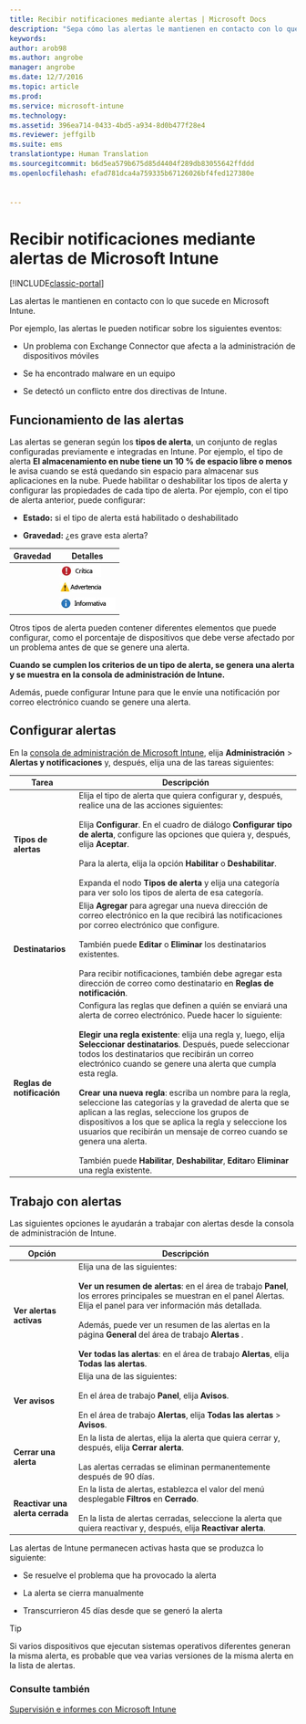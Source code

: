 ```yaml
---
title: Recibir notificaciones mediante alertas | Microsoft Docs
description: "Sepa cómo las alertas le mantienen en contacto con lo que sucede en Microsoft Intune."
keywords: 
author: arob98
ms.author: angrobe
manager: angrobe
ms.date: 12/7/2016
ms.topic: article
ms.prod: 
ms.service: microsoft-intune
ms.technology: 
ms.assetid: 396ea714-0433-4bd5-a934-8d0b477f28e4
ms.reviewer: jeffgilb
ms.suite: ems
translationtype: Human Translation
ms.sourcegitcommit: b6d5ea579b675d85d4404f289db83055642ffddd
ms.openlocfilehash: efad781dca4a759335b67126026bf4fed127380e


---
```


# <a name="get-notified-by-microsoft-intune-alerts"></a>Recibir notificaciones mediante alertas de Microsoft Intune

[!INCLUDE[classic-portal](../includes/classic-portal.md)]

Las alertas le mantienen en contacto con lo que sucede en Microsoft Intune.

Por ejemplo, las alertas le pueden notificar sobre los siguientes eventos:

-   Un problema con Exchange Connector que afecta a la administración de dispositivos móviles

-   Se ha encontrado malware en un equipo

-   Se detectó un conflicto entre dos directivas de Intune.


## <a name="how-alerts-work"></a>Funcionamiento de las alertas
Las alertas se generan según los **tipos de alerta**, un conjunto de reglas configuradas previamente e integradas en Intune. Por ejemplo, el tipo de alerta **El almacenamiento en nube tiene un 10 % de espacio libre o menos** le avisa cuando se está quedando sin espacio para almacenar sus aplicaciones en la nube. Puede habilitar o deshabilitar los tipos de alerta y configurar las propiedades de cada tipo de alerta. Por ejemplo, con el tipo de alerta anterior, puede configurar:

-   **Estado:** si el tipo de alerta está habilitado o deshabilitado

-   **Gravedad:** ¿es grave esta alerta?


|Gravedad|Detalles|
|--------|-------|
    |![Alerta crítica](../media/Critical-Alert.jpg)|Indica que hay un problema grave que debería investigar lo antes posible, por ejemplo, si se ha detectado malware en un equipo.|
    |![Alerta de advertencia](../media/Warning-Alert.jpg)|Indica que hay un problema que actualmente no es grave, pero podría llegar a serlo si no se le presta atención, por ejemplo, cuando las actualizaciones de seguridad están esperando para ser instaladas.|
    |![Alerta informativa](../media/Informational-Alert.jpg)|Indica información que no es crítica para sus operaciones, por ejemplo, cuando hay una nueva versión de Exchange Connector disponible.|

Otros tipos de alerta pueden contener diferentes elementos que puede configurar, como el porcentaje de dispositivos que debe verse afectado por un problema antes de que se genere una alerta.

**Cuando se cumplen los criterios de un tipo de alerta, se genera una alerta y se muestra en la consola de administración de Intune.**

Además, puede configurar Intune para que le envíe una notificación por correo electrónico cuando se genere una alerta.

## <a name="set-up-alerts"></a>Configurar alertas
En la [consola de administración de Microsoft Intune](https://manage.microsoft.com), elija **Administración** &gt; **Alertas y notificaciones** y, después, elija una de las tareas siguientes:

|Tarea|Descripción|
|--------|---------------|
|**Tipos de alertas**|Elija el tipo de alerta que quiera configurar y, después, realice una de las acciones siguientes:<br /><br />Elija **Configurar**. En el cuadro de diálogo **Configurar tipo de alerta**, configure las opciones que quiera y, después, elija **Aceptar**.<br /><br />Para la alerta, elija la opción **Habilitar** o **Deshabilitar**.<br /><br />Expanda el nodo **Tipos de alerta** y elija una categoría para ver solo los tipos de alerta de esa categoría.|
|**Destinatarios**|Elija **Agregar** para agregar una nueva dirección de correo electrónico en la que recibirá las notificaciones por correo electrónico que configure.<br /><br />También puede **Editar** o **Eliminar** los destinatarios existentes.<br /><br />Para recibir notificaciones, también debe agregar esta dirección de correo como destinatario en **Reglas de notificación**.|
|**Reglas de notificación**|Configura las reglas que definen a quién se enviará una alerta de correo electrónico. Puede hacer lo siguiente:<br /><br />**Elegir una regla existente**: elija una regla y, luego, elija **Seleccionar destinatarios**. Después, puede seleccionar todos los destinatarios que recibirán un correo electrónico cuando se genere una alerta que cumpla esta regla.<br /><br />**Crear una nueva regla**: escriba un nombre para la regla, seleccione las categorías y la gravedad de alerta que se aplican a las reglas, seleccione los grupos de dispositivos a los que se aplica la regla y seleccione los usuarios que recibirán un mensaje de correo cuando se genera una alerta.<br /><br />También puede **Habilitar**, **Deshabilitar**, **Editar**o **Eliminar** una regla existente.|

## <a name="working-with-alerts"></a>Trabajo con alertas
Las siguientes opciones le ayudarán a trabajar con alertas desde la consola de administración de Intune.

|Opción|Descripción|
|----------|---------------|
|**Ver alertas activas**|Elija una de las siguientes:<br /><br />**Ver un resumen de alertas**: en el área de trabajo **Panel**, los errores principales se muestran en el panel Alertas. Elija el panel para ver información más detallada.<br /><br />Además, puede ver un resumen de las alertas en la página **General** del área de trabajo **Alertas** .<br /><br />**Ver todas las alertas**: en el área de trabajo **Alertas**, elija **Todas las alertas**.|
|**Ver avisos**|Elija una de las siguientes:<br /><br />En el área de trabajo **Panel**, elija **Avisos**.<br /><br />En el área de trabajo **Alertas**, elija **Todas las alertas** &gt; **Avisos**.|
|**Cerrar una alerta**|En la lista de alertas, elija la alerta que quiera cerrar y, después, elija **Cerrar alerta**.<br /><br />Las alertas cerradas se eliminan permanentemente después de 90 días.|
|**Reactivar una alerta cerrada**|En la lista de alertas, establezca el valor del menú desplegable **Filtros** en **Cerrado**.<br /><br />En la lista de alertas cerradas, seleccione la alerta que quiera reactivar y, después, elija **Reactivar alerta**.|
Las alertas de Intune permanecen activas hasta que se produzca lo siguiente:

-   Se resuelve el problema que ha provocado la alerta

-   La alerta se cierra manualmente

-   Transcurrieron 45 días desde que se generó la alerta

> [!TIP]
> Si varios dispositivos que ejecutan sistemas operativos diferentes generan la misma alerta, es probable que vea varias versiones de la misma alerta en la lista de alertas.

### <a name="see-also"></a>Consulte también
[Supervisión e informes con Microsoft Intune](monitoring-and-reports-with-microsoft-intune.md)



<!--HONumber=Dec16_HO2-->


